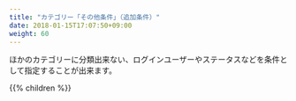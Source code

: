 ```yaml
---
title: "カテゴリー「その他条件」（追加条件）"
date: 2018-01-15T17:07:50+09:00
weight: 60
---
```


ほかのカテゴリーに分類出来ない、ログインユーザーやステータスなどを条件として指定することが出来ます。

{{% children  %}}
